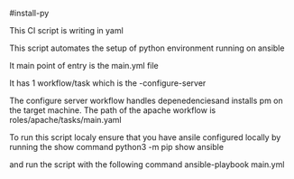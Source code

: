 #install-py

This CI script is writing in yaml

This script automates the setup of python environment running on ansible

It main point of entry is the main.yml file

It has 1 workflow/task which is the -configure-server

The configure server workflow handles depenedenciesand installs pm on the target machine.
The path of the apache workflow is roles/apache/tasks/main.yaml

To run this script localy ensure that you have ansile configured locally by running the show command python3 -m pip show ansible

and run the script with the following command ansible-playbook main.yml
